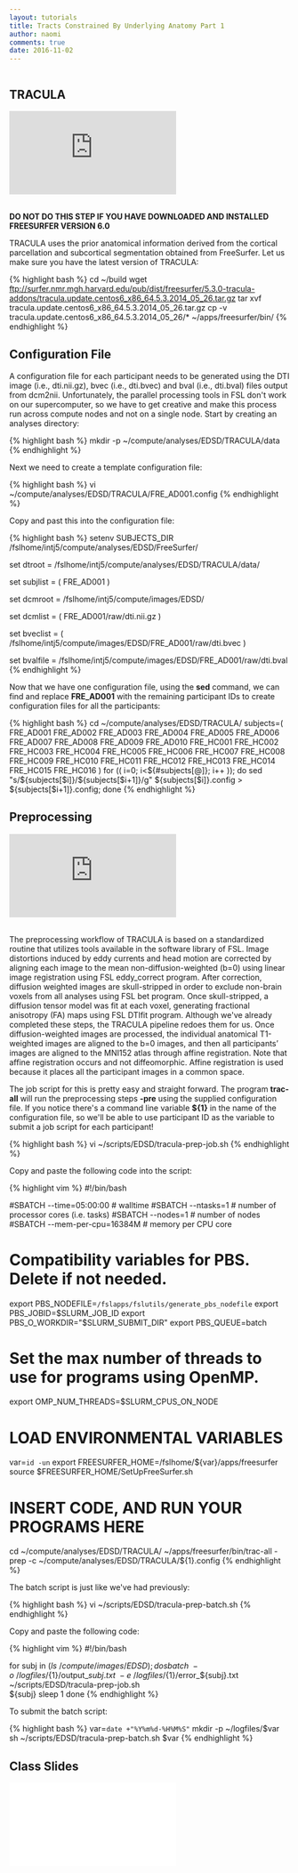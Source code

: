 ```yaml
---
layout: tutorials
title: Tracts Constrained By Underlying Anatomy Part 1
author: naomi
comments: true
date: 2016-11-02
---
```


<img class="img-responsive" alt="" src="images/tracula.jpg">

## TRACULA

<div class="embed-container">
<iframe src="https://player.vimeo.com/video/190892663?byline=0&portrait=0" frameborder="0" webkitallowfullscreen mozallowfullscreen allowfullscreen></iframe>
</div>
<br>

**DO NOT DO THIS STEP IF YOU HAVE DOWNLOADED AND INSTALLED FREESURFER VERSION 6.0**

TRACULA uses the prior anatomical information derived from the cortical parcellation and subcortical segmentation obtained from FreeSurfer. Let us make sure you have the latest version of TRACULA:

{% highlight bash %}
cd ~/build
wget ftp://surfer.nmr.mgh.harvard.edu/pub/dist/freesurfer/5.3.0-tracula-addons/tracula.update.centos6_x86_64.5.3.2014_05_26.tar.gz
tar xvf tracula.update.centos6_x86_64.5.3.2014_05_26.tar.gz
cp -v tracula.update.centos6_x86_64.5.3.2014_05_26/* ~/apps/freesurfer/bin/
{% endhighlight %}

## Configuration File

A configuration file for each participant needs to be generated using the DTI image (i.e., dti.nii.gz), bvec (i.e., dti.bvec) and bval (i.e., dti.bval) files output from dcm2nii. Unfortunately, the parallel processing tools in FSL don't work on our supercomputer, so we have to get creative and make this process run across compute nodes and not on a single node. Start by creating an analyses directory:

{% highlight bash %}
mkdir -p ~/compute/analyses/EDSD/TRACULA/data
{% endhighlight %}

Next we need to create a template configuration file:

{% highlight bash %}
vi ~/compute/analyses/EDSD/TRACULA/FRE_AD001.config
{% endhighlight %}

Copy and past this into the configuration file:

{% highlight bash %}
setenv SUBJECTS_DIR /fslhome/intj5/compute/analyses/EDSD/FreeSurfer/

set dtroot = /fslhome/intj5/compute/analyses/EDSD/TRACULA/data/

set subjlist = ( FRE_AD001 )

set dcmroot = /fslhome/intj5/compute/images/EDSD/

set dcmlist = ( FRE_AD001/raw/dti.nii.gz )

set bveclist = ( /fslhome/intj5/compute/images/EDSD/FRE_AD001/raw/dti.bvec )

set bvalfile = /fslhome/intj5/compute/images/EDSD/FRE_AD001/raw/dti.bval
{% endhighlight %}

Now that we have one configuration file, using the **sed** command, we can find and replace **FRE_AD001** with the remaining participant IDs to create configuration files for all the participants:

{% highlight bash %}
cd ~/compute/analyses/EDSD/TRACULA/
subjects=( FRE_AD001 FRE_AD002 FRE_AD003 FRE_AD004 FRE_AD005 FRE_AD006 FRE_AD007 FRE_AD008 FRE_AD009 FRE_AD010 FRE_HC001 FRE_HC002 FRE_HC003 FRE_HC004 FRE_HC005 FRE_HC006 FRE_HC007 FRE_HC008 FRE_HC009 FRE_HC010 FRE_HC011 FRE_HC012 FRE_HC013 FRE_HC014 FRE_HC015 FRE_HC016 )
for (( i=0; i<${#subjects[@]}; i++ )); do
sed "s/${subjects[$i]}/${subjects[$i+1]}/g" ${subjects[$i]}.config > ${subjects[$i+1]}.config;
done
{% endhighlight %}

## Preprocessing

<div class="embed-container">
<iframe src="https://player.vimeo.com/video/190892666?byline=0&portrait=0" frameborder="0" webkitallowfullscreen mozallowfullscreen allowfullscreen></iframe>
</div>
<br>

The preprocessing workflow of TRACULA is based on a standardized routine that utilizes tools available in the software library of FSL. Image distortions induced by eddy currents and head motion are corrected by aligning each image to the mean non-diffusion-weighted (b=0) using linear image registration using FSL eddy_correct program. After correction, diffusion weighted images are skull-stripped in order to exclude non-brain voxels from all analyses using FSL bet program. Once skull-stripped, a diffusion tensor model was fit at each voxel, generating fractional anisotropy (FA) maps using FSL DTIfit program. Although we've already completed these steps, the TRACULA pipeline redoes them for us. Once diffusion-weighted images are processed, the individual anatomical T1-weighted images are aligned to the b=0 images, and then all participants’ images are aligned to the MNI152 atlas through affine registration. Note that affine registration occurs and not diffeomorphic. Affine registration is used because it places all the participant images in a common space.

The job script for this is pretty easy and straight forward. The program **trac-all** will run the preprocessing steps **-pre** using the supplied configuration file. If you notice there's a command line variable **${1}** in the name of the configuration file, so we'll be able to use participant ID as the variable to submit a job script for each participant!

{% highlight bash %}
vi ~/scripts/EDSD/tracula-prep-job.sh
{% endhighlight %}

Copy and paste the following code into the script:

{% highlight vim %}
#!/bin/bash

#SBATCH --time=05:00:00   # walltime
#SBATCH --ntasks=1   # number of processor cores (i.e. tasks)
#SBATCH --nodes=1   # number of nodes
#SBATCH --mem-per-cpu=16384M  # memory per CPU core

# Compatibility variables for PBS. Delete if not needed.
export PBS_NODEFILE=`/fslapps/fslutils/generate_pbs_nodefile`
export PBS_JOBID=$SLURM_JOB_ID
export PBS_O_WORKDIR="$SLURM_SUBMIT_DIR"
export PBS_QUEUE=batch

# Set the max number of threads to use for programs using OpenMP.
export OMP_NUM_THREADS=$SLURM_CPUS_ON_NODE

# LOAD ENVIRONMENTAL VARIABLES
var=`id -un`
export FREESURFER_HOME=/fslhome/${var}/apps/freesurfer
source $FREESURFER_HOME/SetUpFreeSurfer.sh

# INSERT CODE, AND RUN YOUR PROGRAMS HERE
cd ~/compute/analyses/EDSD/TRACULA/
~/apps/freesurfer/bin/trac-all -prep -c ~/compute/analyses/EDSD/TRACULA/${1}.config
{% endhighlight %}

The batch script is just like we've had previously:

{% highlight bash %}
vi ~/scripts/EDSD/tracula-prep-batch.sh
{% endhighlight %}

Copy and paste the following code:

{% highlight vim %}
#!/bin/bash

for subj in $(ls ~/compute/images/EDSD); do
sbatch \
-o ~/logfiles/${1}/output_${subj}.txt \
-e ~/logfiles/${1}/error_${subj}.txt \
~/scripts/EDSD/tracula-prep-job.sh \
${subj}
sleep 1
done
{% endhighlight %}

To submit the batch script:

{% highlight bash %}
var=`date +"%Y%m%d-%H%M%S"`
mkdir -p ~/logfiles/$var
sh ~/scripts/EDSD/tracula-prep-batch.sh $var
{% endhighlight %}

## Class Slides

<div class="embed-container">
<iframe src="//slides.com/njhunsak/tracula/embed" scrolling="no" frameborder="0" webkitallowfullscreen mozallowfullscreen allowfullscreen></iframe>
</div>